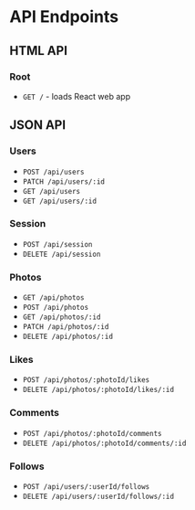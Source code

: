 # API Endpoints

## HTML API

### Root

- `GET /` - loads React web app

## JSON API

### Users

- `POST /api/users`
- `PATCH /api/users/:id`
- `GET /api/users`
- `GET /api/users/:id`

### Session

- `POST /api/session`
- `DELETE /api/session`

### Photos

- `GET /api/photos`
- `POST /api/photos`
- `GET /api/photos/:id`
- `PATCH /api/photos/:id`
- `DELETE /api/photos/:id`

### Likes

- `POST /api/photos/:photoId/likes`
- `DELETE /api/photos/:photoId/likes/:id`

### Comments

- `POST /api/photos/:photoId/comments`
- `DELETE /api/photos/:photoId/comments/:id`

### Follows

- `POST /api/users/:userId/follows`
- `DELETE /api/users/:userId/follows/:id`
